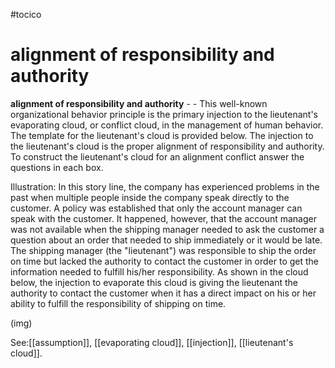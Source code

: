 #tocico

# alignment of responsibility and authority

<b>alignment of responsibility and authority</b> -  - This well-known organizational behavior principle is the primary injection to the lieutenant's evaporating cloud, or conflict cloud, in the management of human behavior.  The template for the lieutenant's cloud is provided below.  The injection to the lieutenant's cloud is the proper alignment of responsibility and authority.  To construct the lieutenant's cloud for an alignment conflict answer the questions in each box.



 


Illustration:  In this story line, the company has experienced problems in the past when multiple people inside the company speak directly to the customer.  A policy was established that only the account manager can speak with the customer.  It happened, however, that the account manager was not available when the shipping manager needed to ask the customer a question about an order that needed to ship immediately or it would be late.  The shipping manager (the "lieutenant") was responsible to ship the order on time but lacked the authority to contact the customer in order to get the information needed to fulfill his/her responsibility.  As shown in the cloud below, the injection to evaporate this cloud is giving the lieutenant the authority to contact the customer when it has a direct impact on his or her ability to fulfill the responsibility of shipping on time.


(img)
 



See:[[assumption]], [[evaporating cloud]], [[injection]], [[lieutenant's cloud]].
